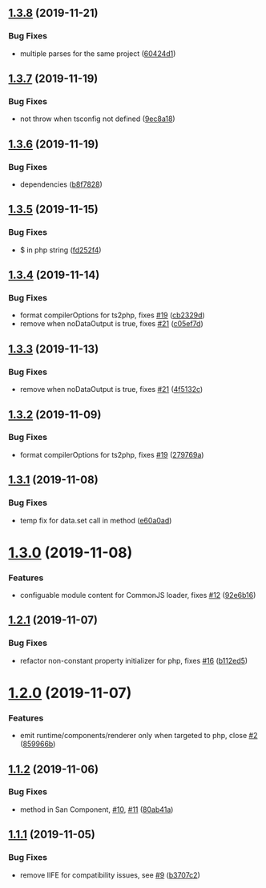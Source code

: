 ## [1.3.8](https://github.com/searchfe/san-ssr/compare/v1.3.7...v1.3.8) (2019-11-21)


### Bug Fixes

* multiple parses for the same project ([60424d1](https://github.com/searchfe/san-ssr/commit/60424d113f18d0e2ad1b99aef735bd9d3aff3bb4))

## [1.3.7](https://github.com/searchfe/san-ssr/compare/v1.3.6...v1.3.7) (2019-11-19)


### Bug Fixes

* not throw when tsconfig not defined ([9ec8a18](https://github.com/searchfe/san-ssr/commit/9ec8a18cf84158da6757f1e47a32eb0a2989d6b0))

## [1.3.6](https://github.com/searchfe/san-ssr/compare/v1.3.5...v1.3.6) (2019-11-19)


### Bug Fixes

* dependencies ([b8f7828](https://github.com/searchfe/san-ssr/commit/b8f78289fb114c43d4f6941da359d9703eb47a3c))

## [1.3.5](https://github.com/searchfe/san-ssr/compare/v1.3.4...v1.3.5) (2019-11-15)


### Bug Fixes

* $ in php string ([fd252f4](https://github.com/searchfe/san-ssr/commit/fd252f48152328b69fd4435049f4f6868d01f0e6))

## [1.3.4](https://github.com/searchfe/san-ssr/compare/v1.3.3...v1.3.4) (2019-11-14)


### Bug Fixes

* format compilerOptions for ts2php, fixes [#19](https://github.com/searchfe/san-ssr/issues/19) ([cb2329d](https://github.com/searchfe/san-ssr/commit/cb2329da1c0dc091f57cbef53300a55bc851c34e))
* remove <!--s-text--><!--/s-text--> when noDataOutput is true, fixes [#21](https://github.com/searchfe/san-ssr/issues/21) ([c05ef7d](https://github.com/searchfe/san-ssr/commit/c05ef7db664a62781c74228e7f0bf4c0117b69ea))

## [1.3.3](https://github.com/searchfe/san-ssr/compare/v1.3.2...v1.3.3) (2019-11-13)


### Bug Fixes

* remove <!--s-text--><!--/s-text--> when noDataOutput is true, fixes [#21](https://github.com/searchfe/san-ssr/issues/21) ([4f5132c](https://github.com/searchfe/san-ssr/commit/4f5132c2c90e9caa927ca74e68741050f94d46fb))

## [1.3.2](https://github.com/searchfe/san-ssr/compare/v1.3.1...v1.3.2) (2019-11-09)


### Bug Fixes

* format compilerOptions for ts2php, fixes [#19](https://github.com/searchfe/san-ssr/issues/19) ([279769a](https://github.com/searchfe/san-ssr/commit/279769a82c440f2b957f89a23bdb7ffc70fa9bb4))

## [1.3.1](https://github.com/searchfe/san-ssr/compare/v1.3.0...v1.3.1) (2019-11-08)


### Bug Fixes

* temp fix for data.set call in method ([e60a0ad](https://github.com/searchfe/san-ssr/commit/e60a0adee020997e40f788ee5cd83186c9a2ef17))

# [1.3.0](https://github.com/searchfe/san-ssr/compare/v1.2.1...v1.3.0) (2019-11-08)


### Features

* configuable module content for CommonJS loader, fixes [#12](https://github.com/searchfe/san-ssr/issues/12) ([92e6b16](https://github.com/searchfe/san-ssr/commit/92e6b1696d8742b252b4f84bdc02d6e556e0f09f))

## [1.2.1](https://github.com/searchfe/san-ssr/compare/v1.2.0...v1.2.1) (2019-11-07)


### Bug Fixes

* refactor non-constant property initializer for php, fixes [#16](https://github.com/searchfe/san-ssr/issues/16) ([b112ed5](https://github.com/searchfe/san-ssr/commit/b112ed53929400e252aae088ce8a696833e0cd01))

# [1.2.0](https://github.com/searchfe/san-ssr/compare/v1.1.2...v1.2.0) (2019-11-07)


### Features

* emit runtime/components/renderer only when targeted to php, close [#2](https://github.com/searchfe/san-ssr/issues/2) ([859966b](https://github.com/searchfe/san-ssr/commit/859966b84de63bedfa3a85fcf3f6632557071327))

## [1.1.2](https://github.com/searchfe/san-ssr/compare/v1.1.1...v1.1.2) (2019-11-06)


### Bug Fixes

* method in San Component, [#10](https://github.com/searchfe/san-ssr/issues/10), [#11](https://github.com/searchfe/san-ssr/issues/11) ([80ab41a](https://github.com/searchfe/san-ssr/commit/80ab41a820321cb207f876064f3da8b4a5c52ecb))

## [1.1.1](https://github.com/searchfe/san-ssr/compare/v1.1.0...v1.1.1) (2019-11-05)


### Bug Fixes

* remove IIFE for compatibility issues, see [#9](https://github.com/searchfe/san-ssr/issues/9) ([b3707c2](https://github.com/searchfe/san-ssr/commit/b3707c2e2b6baf74e271cd55457d5544005dccc0))
